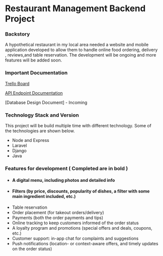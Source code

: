 # Restaurant Management Backend Project

### Backstory
A hypothetical restaurant in my local area needed a website and mobile application developed to allow them to handle online food ordering, delivery , reviews,and table reservation. The development will be ongoing and more features will be added soon.

### Important Documentation
[Trello Board](https://trello.com/b/xyAJ3vVq/restaurant)

[API Endpoint Documentation](https://documenter.getpostman.com/view/9557996/Uze1uio7)

[Database Design Document] -  Incoming

### Technology Stack and Version
This project will be build multiple time with different technology. Some of the technologies are shown below.
- Node and Express
- Laravel
- Django
- Java


### Features for development ( Completed are in bold )
- #### A digital menu, including photos and detailed info
- #### Filters  (by price, discounts, popularity of dishes, a filter with some main ingredient included, etc.)
- Table reservation
- Order placement (for takeout orders/delivery)
- Payments (both the order payments and tips)
- Online tracking to keep customers informed of the order status
- A loyalty program and promotions (special offers and deals, coupons, etc.)
- Customer support: in-app chat for complaints and suggestions
- Push notifications (location- or context-aware offers, and timely updates on the order status)
